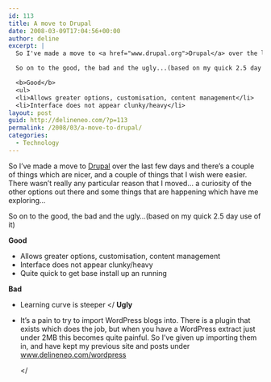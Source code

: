 ```yaml
---
id: 113
title: A move to Drupal
date: 2008-03-09T17:04:56+00:00
author: deline
excerpt: |
  So I've made a move to <a href="www.drupal.org">Drupal</a> over the last few days and there's a couple of things which are nicer, and a couple of things that I wish were easier. There wasn't really any particular reason that I moved... a curiosity of the other options out there and some things that are happening which have me exploring...

  So on to the good, the bad and the ugly...(based on my quick 2.5 day use of it)

  <b>Good</b>
  <ul>
  <li>Allows greater options, customisation, content management</li>
  <li>Interface does not appear clunky/heavy</li>
layout: post
guid: http://delineneo.com/?p=113
permalink: /2008/03/a-move-to-drupal/
categories:
  - Technology
---
```

So I&#8217;ve made a move to [Drupal](www.drupal.org) over the last few days and there&#8217;s a couple of things which are nicer, and a couple of things that I wish were easier. There wasn&#8217;t really any particular reason that I moved&#8230; a curiosity of the other options out there and some things that are happening which have me exploring&#8230;

So on to the good, the bad and the ugly&#8230;(based on my quick 2.5 day use of it)

**Good**

  * Allows greater options, customisation, content management
  * Interface does not appear clunky/heavy
  * Quite quick to get base install up an running

**Bad**

  * Learning curve is steeper
</ **Ugly**

  * It&#8217;s a pain to try to import WordPress blogs into. There is a plugin that exists which does the job, but when you have a WordPress extract just under 2MB this becomes quite painful. So I&#8217;ve given up importing them in, and have kept my previous site and posts under www.delineneo.com/wordpress

    </ </p>
